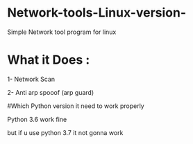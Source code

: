 # Network-tools-Linux-version-
Simple Network tool program for linux 
# What it Does : 
1- Network Scan 




2- Anti arp spooof (arp guard) 





#Which Python version it need to work properly 

Python 3.6 work fine 


but if u use python 3.7 it not gonna work 
